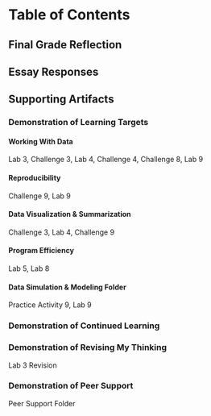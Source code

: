 
# Table of Contents 

## Final Grade Reflection

## Essay Responses

## Supporting Artifacts 

### Demonstration of Learning Targets

#### Working With Data 

Lab 3, Challenge 3, Lab 4, Challenge 4, Challenge 8, Lab 9

#### Reproducibility 

Challenge 9, Lab 9

#### Data Visualization & Summarization 

Challenge 3, Lab 4, Challenge 9

#### Program Efficiency 

Lab 5, Lab 8

#### Data Simulation & Modeling Folder

Practice Activity 9, Lab 9

### Demonstration of Continued Learning

### Demonstration of Revising My Thinking

Lab 3 Revision

### Demonstration of Peer Support

Peer Support Folder
